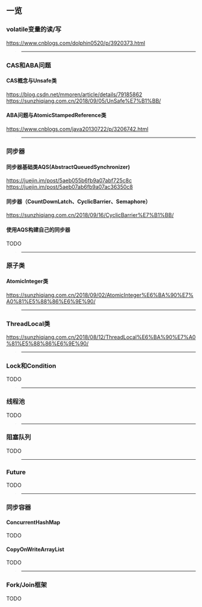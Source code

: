 ## 一览
### volatile变量的读/写
https://www.cnblogs.com/dolphin0520/p/3920373.html
>---
### CAS和ABA问题
#### CAS概念与Unsafe类
https://blog.csdn.net/mmoren/article/details/79185862  
https://sunzhiqiang.com.cn/2018/09/05/UnSafe%E7%B1%BB/
#### ABA问题与AtomicStampedReference类
https://www.cnblogs.com/java20130722/p/3206742.html
>---
### 同步器
#### 同步器基础类AQS(AbstractQueuedSynchronizer)
https://juejin.im/post/5aeb055b6fb9a07abf725c8c  
https://juejin.im/post/5aeb07ab6fb9a07ac36350c8
#### 同步器（CountDownLatch、CyclicBarrier、Semaphore）
https://sunzhiqiang.com.cn/2018/09/16/CyclicBarrier%E7%B1%BB/
#### 使用AQS构建自己的同步器
TODO
>---
### 原子类
#### AtomicInteger类
https://sunzhiqiang.com.cn/2018/09/02/AtomicInteger%E6%BA%90%E7%A0%81%E5%88%86%E6%9E%90/
>---
### ThreadLocal类
https://sunzhiqiang.com.cn/2018/08/12/ThreadLocal%E6%BA%90%E7%A0%81%E5%88%86%E6%9E%90/
>---
### Lock和Condition
TODO
>---
### 线程池
TODO
>---
### 阻塞队列
TODO
>---
### Future
TODO
>---
### 同步容器
#### ConcurrentHashMap
TODO
#### CopyOnWriteArrayList
TODO
>---
### Fork/Join框架
TODO